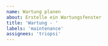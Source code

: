 ```yaml
---
name: Wartung planen
about: Erstelle ein Wartungsfenster
title: 'Wartung - '
labels: 'maintenance'
assignees: 'triopsi'
---
```

<!--
start: 2021-05-10T15:20:00+0200
end: 2021-05-10T15:25:00+0200
expectedDown: cloudfoxi, dev-ops, host-01, host-02, kundeninterface, triopsi-hosting-webseite, web-01, webmail-01
-->
